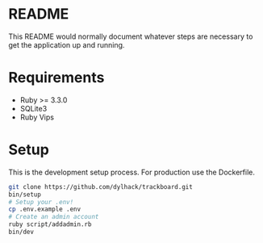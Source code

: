 # README

This README would normally document whatever steps are necessary to get the
application up and running.

# Requirements

- Ruby >= 3.3.0
- SQLite3
- Ruby Vips

# Setup

This is the development setup process. For production use the Dockerfile.

```sh
git clone https://github.com/dylhack/trackboard.git
bin/setup
# Setup your .env!
cp .env.example .env
# Create an admin account
ruby script/addadmin.rb
bin/dev
```

